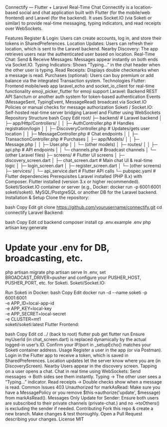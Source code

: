 Connectify — Flutter + Laravel Real-Time Chat
Connectify is a location-based social and chat application built with Flutter (for the mobile/web frontend) and Laravel (for the backend). It uses Socket.IO (via Soketi or similar) to provide real-time messaging, typing indicators, and read receipts over WebSockets.

Features
Register & Login: Users can create accounts, log in, and store their tokens in SharedPreferences.
Location Updates: Users can refresh their location, which is sent to the Laravel backend.
Nearby Discovery: The app retrieves users near the authenticated user based on location.
Real-Time Chat:
Send & Receive Messages: Messages appear instantly on both ends via Socket.IO.
Typing Indicators: Shows “Typing...” in the chat header when the other user is typing.
Read Receipts: Displays double checkmarks when a message is read.
Purchases (optional): Users can buy premium or add balance via the integrated Transaction system.
Technologies
Flutter: Frontend mobile/web app
laravel_echo and socket_io_client for real-time functionality
emoji_picker_flutter for emoji support
Laravel: Backend REST API
Sanctum or another auth system for token-based authentication
Events (MessageSent, TypingEvent, MessageRead) broadcast via Socket.IO
Policies or manual checks for message authorization
Soketi / Socket.IO: Self-hosted real-time server bridging Laravel and Flutter using WebSockets
Repository Structure
bash
Copy
Edit
root/
├─ backend/                   # Laravel backend
│  ├─ app/Http/Controllers/
│  │  ├─ AuthController.php   # Handles registration/login
│  │  ├─ DiscoveryController.php   # Updates/gets user location
│  │  ├─ MessageController.php     # Chat endpoints
│  │  ├─ TransactionController.php # Purchases
│  ├─ app/Models/
│  │  ├─ Message.php
│  │  ├─ User.php
│  │  └─ (other models)
│  ├─ routes/
│  │  ├─ api.php              # API endpoints
│  │  └─ channels.php         # Broadcast channels
│  └─ (other Laravel files)
├─ screens/                   # Flutter UI screens
│  ├─ discovery_screen.dart
│  ├─ chat_screen.dart        # Main chat UI & real-time logic
│  ├─ login_screen.dart
│  ├─ register_screen.dart
│  └─ (other screens)
├─ services/
│  └─ api_service.dart        # Flutter API calls
└─ pubspec.yaml               # Flutter dependencies
Prerequisites
Laravel installed (PHP 8.x) with Composer.
Flutter installed (version 3.x or higher recommended).
Soketi/Socket.IO container or server (e.g., Docker: docker run -p 6001:6001 soketi/soketi).
MySQL/PostgreSQL or another DB for the Laravel backend.
Installation & Setup
Clone the repository:

bash
Copy
Edit
git clone https://github.com/yourusername/connectify.git
cd connectify
Laravel Backend:

bash
Copy
Edit
cd backend
composer install
cp .env.example .env
php artisan key:generate
# Update your .env for DB, broadcasting, etc.
php artisan migrate
php artisan serve
In .env, set BROADCAST_DRIVER=pusher and configure your PUSHER_HOST, PUSHER_PORT, etc. for Soketi.
Soketi/Socket.IO:

Run Soketi in Docker:
bash
Copy
Edit
docker run -d --name soketi -p 6001:6001 \
  -e APP_ID=local-app-id \
  -e APP_KEY=local-key \
  -e APP_SECRET=local-secret \
  -e CLUSTER=mt1 \
  soketi/soketi:latest
Flutter Frontend:

bash
Copy
Edit
cd ../ (back to root)
flutter pub get
flutter run
Ensure myUserId (in chat_screen.dart) is replaced dynamically by the actual logged-in user’s ID.
Confirm your IP/port in _setupEcho() matches your Soketi container address.
Usage
Register a user in the app (or via Postman).
Login in the Flutter app to receive a token, which is saved in SharedPreferences.
Location updates let the server know where you are (in DiscoveryScreen).
Nearby Users appear in the discovery screen. Tapping on a user opens a chat.
Chat in real time using WebSockets:
Send messages → Both sides see them instantly.
Typing → The other user sees a “Typing...” indicator.
Read receipts → Double checks show when a message is read.
Common Issues
403 Unauthorized for markAsRead: Make sure you have a MessagePolicy or you remove $this->authorize('update', $message) from markAsRead().
Messages Only Update for Sender: Ensure both users are subscribed to their private channels (private-chat.<userId>) and no ->toOthers() is excluding the sender if needed.
Contributing
Fork this repo & create a new branch.
Make changes & test thoroughly.
Open a Pull Request describing your changes.
License
MIT
